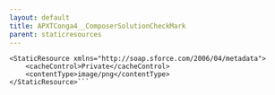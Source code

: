 ```yaml
---
layout: default
title: APXTConga4__ComposerSolutionCheckMark
parent: staticresources
---
```


```<?xml version="1.0" encoding="UTF-8"?>
<StaticResource xmlns="http://soap.sforce.com/2006/04/metadata">
    <cacheControl>Private</cacheControl>
    <contentType>image/png</contentType>
</StaticResource>```

